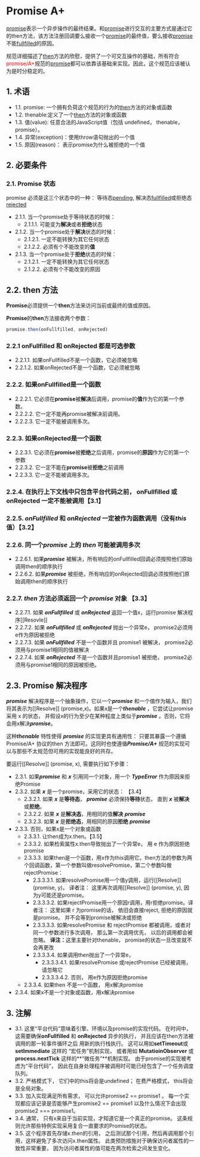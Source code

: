 # Promise A+

[promise]()表示一个异步操作的最终结果。和[promise]()进行交互的主要方式是通过它的then方法，该方法注册回调要么接收一个[promise]()的最终值，要么接收[promise]()不能[fullfilled]()的原因。

规范详细描述了[then]()方法的欣慰，提供了一个可交互操作的基础，所有符合<span style="color:red">promise/A+</span>规范的[promise]()都可以依靠该基础来实现。因此，这个规范应该被认为是时分稳定的。

## 1. 术语

* 1.1. promise: 一个拥有负荷这个规范的行为的[then]()方法的对象或函数
* 1.2. thenable:定义了一个[then]()方法的对象或函数
* 1.3. 值(value): 任意合法的JavaScript值（包括 undefined， thenable， promise）。
* 1.4. 异常(exception)：使用throw语句抛出的一个值
* 1.5. 原因(reason)： 表示promise为什么被拒绝的一个值

## 2. 必要条件

### 2.1. Promise 状态

promise 必须是这三个状态中的一种： 等待态[pending](), 解决态[fullfilled]()或拒绝态[rejected]()

* 2.1.1. 当一个promise处于等待状态的时候：
  * 2.1.1.1. 可能变为<b>解决</b>或者<b>拒绝</b>状态
* 2.1.2. 当一个promise处于<b>解决</b>状态的时候：
  * 2.1.2.1. 一定不能转换为其它任何状态
  * 2.1.2.2. 必须有个不能改变的<b>值</b>
* 2.1.3. 当一个promise处于<b>拒绝</b>状态的时候：
  * 2.1.2.1. 一定不能转换为其它任何状态
  * 2.1.2.2. 必须有个不能改变的原因

## 2.2. then 方法

**Promise**必须提供一个**then**方法来访问当前或最终的值或原因。

**Promise**的**then**方法接收两个参数：

```js
promise.then(onFullfilled, onRejected)
```

### 2.2.1 **onFullfilled**   和 **onRejected** 都是可选参数

* 2.2.1.1. 如果onFullfilled不是一个函数，它必须被忽略
* 2.2.1.2. 如果onRejected不是一个函数，它必须被忽略

### 2.2.2. 如果**onFullfilled**是一个函数

* 2.2.2.1. 它必须在**promise**被**解决**后调用，promise的**值**作为它的第一个参数。
* 2.2.2.2. 它一定不能再promise被解决前调用。
* 2.2.2.3. 它一定不能被调用多次。

### 2.2.3. 如果**onRejected**是一个函数

* 2.2.3.1. 它必须在**promise**被**拒绝**之后调用，promise的**原因**作为它的第一个参数
* 2.2.3.2. 它一定不能在**promise**被<b>拒绝</b>之前调用
* 2.2.3.3. 它一定不能被调用多次。

### 2.2.4. 在执行上下文栈中只包含平台代码之前， onFullfilled 或onRejected 一定不能被调用【3.1】

### 2.2.5. ***onFullfilled***  和 ***onRejected***  一定被作为函数调用（没有***this***值）【3.2】

### 2.2.6. 同一个***promise*** 上的 ***then*** 可能被调用多次

- 2.2.6.1. 如果***promise*** 被解决，所有响应的onFullfilled回调必须按照他们原始调用then的顺序执行
- 2.2.6.2. 如果***promise*** 被拒绝，所有响应的onRejected回调必须按照他们原始调用then的顺序执行

###  2.2.7. ***then***  方法必须返回一个 ***promise*** 对象 【3.3】

- 2.2.7.1. 如果 ***onFullfilled***  或 ***onRejected***  返回一个值x，运行promise 解决程序[[Resovle]]
- 2.2.7.2. 如果 ***onFullfilled***  或 ***onRejected***  抛出一个异常e， promise2必须用e作为原因被拒绝
- 2.2.7.3. 如果 ***onFullfilled***  不是一个函数并且 promise1 被解决， promise2必须用与promise1相同的值被解决
- 2.2.7.4. 如果 ***onRejected***  不是一个函数并且promise1 被拒绝， promise2必须用与promise1相同的原因被拒绝。

##  2.3. Promise 解决程序

***promise*** 解决程序是一个抽象操作，它以一个***promise*** 和一个值作为输入，我们将其表示为[[Resolve]] (promise,x)。如果x是一个***thenable*** ，它尝试让promise采用 x 的状态， 并假设x的行为至少在某种程度上类似于***promise*** 。否则，它将会用x解决***promise***。

这种***thenable*** 特性使得 ***promise*** 的实现更具有通用性： 只要其暴露一个遵循Promise/A+ 协议的then 方法即可。这同时也使遵循***Promise/A+***  规范的实现可以与那些不太规范但可用的实现能良好的共存。

要运行[[Resolve]] (promise, x), 需要执行如下步骤：

* 2.3.1. 如果***promise*** 和 ***x*** 引用同一个对象，用一个 ***TypeError***  作为原因来拒绝Promise
* 2.3.2. 如果 ***x*** 是一个promise，采用它的状态： 【3.4】
  * 2.3.2.1. 如果 ***x*** 是<b>等待态</b>， ***promise***  必须保持<b>等待</b>状态， 直到 ***x***  被<b>解决</b>或<b>拒绝</b>。
  * 2.3.2.2. 如果 ***x*** 是<b>解决态</b>，用相同的值<b>解决</b> ***promise***
  * 2.3.2.3. 如果 ***x*** 是<b>拒绝态</b>，用相同的原因<b>拒绝</b> ***promise***
* 2.3.3. 否则，如果x是一个对象或函数
  * 2.3.3.1. 让then成为x.then。【3.5】
  * 2.3.3.2. 如果检索属性x.then导致抛出了一个异常e， 用 e 作为原因拒绝 promise
  * 2.3.3.3. 如果then是一个函数，用x作为this调用它。then方法的参数为两个回调函数，第一个参数叫做resolvePromise，第二个参数叫做rejectPromise：
    * 2.3.3.3.1. 如果resolvePromise用一个值y调用，运行[[Resolve]] (promise, y)。 译者注： 这里再次调用[[Resolve]] (promise, y), 因为y可能还是promise。
    * 2.3.3.3.2. 如果rejectPromise用一个原因r调用，用r拒绝promise。译者注： 这里如果 r 为promise的话， 依旧会直接reject, 拒绝的原因就是promise。 并不会等到promise被解决或拒绝
    * 2.3.3.3.3. 如果resolvePromise 和 rejectPromise 都被调用，或者对同一个参数进行多次调用， 那么第一次调用优先， 以后的调用都会被忽略。 <b>译注：</b>这里主要针对thenable， promise的状态一旦改变就不会再更改
    * 2.3.3.3.4. 如果调用then抛出了一个异常e，
      * 2.3.3.3.4.1. 如果resolvePromise 或rejectPromise 已经被调用， 请忽略它
      * 2.3.3.3.4.2. 否则， 用e作为原因拒绝promise
  * 2.3.3.4. 如果then 不是一个函数， 用x解决promise
* 2.3.4. 如果x不是一个对象或函数，用x解决promise



##  3. 注解

* 3.1.  这里“平台代码”意味着引擎、环境以及promise的实现代码。 在时间中， 这需要确保**onFullfilled** 和 **onRejected** 异步的执行， 并且应该在then方法被调用的那一轮事件循环之后 用新的执行栈执行。 这可以用如**setTimeout**或**setImmediate** 这样的 “宏任务”机制实现， 或者用如 **MutatioinObserver** 或 **process.nextTick** 这样的**“微任务”**机制实现。 由于promise的实现被考虑为“平台代码”， 因此在自身处理程序被调用时可能已经包含了一个任务调度队列。
* 3.2. 严格模式下， 它们中的this将会是undefined； 在费严格模式， this将会是全局对象。
* 3.3. 加入实现满足所有需求， 可以允许promise2 == promise1 。 每一个实现都应该记录是否能够产生promise2 == promise1 以及什么情况下会出现 promise2 === promise1。
* 3.4. 通常， 只有x来自于当前实现，才知道它是一个真正的promise。 这条规则允许那些特例实现采用复合一直要求的Promise的状态。
* 3.5. 这个程序首先存储x.then的引用， 之后测试那个引用，然后再调用那个引用，这样避免了多次访问x.then属性。 此类预防措施对于确保访问者属性的一致性非常重要， 因为访问者属性的值可能在两次检索之间发生变化。



